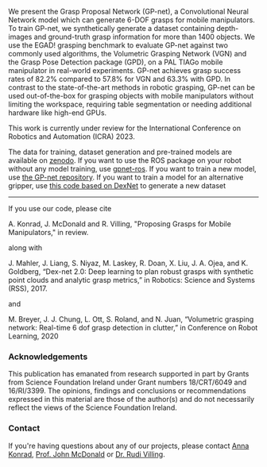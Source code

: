 We present the Grasp Proposal Network (GP-net), a Convolutional Neural Network model which can 
generate 6-DOF grasps for mobile manipulators. To train GP-net, we synthetically generate a 
dataset containing depth-images and ground-truth grasp information for more than 1400 objects. 
We use the EGAD! grasping benchmark to evaluate GP-net against two commonly used algorithms, 
the Volumetric Grasping Network (VGN) and the Grasp Pose Detection package (GPD), on a 
PAL TIAGo mobile manipulator in real-world experiments. GP-net achieves grasp success rates 
of 82.2% compared to 57.8% for VGN and 63.3% with GPD. In contrast to the 
state-of-the-art methods in robotic grasping, GP-net can be used out-of-the-box for grasping 
objects with mobile manipulators without limiting the workspace, requiring table segmentation 
or needing additional hardware like high-end GPUs.

This work is currently under review for the International Conference on Robotics and Automation (ICRA) 2023.

The data for training, dataset generation and pre-trained models are available 
on [zenodo](https://zenodo.org/record/7092009#.YyghmtXMJl8).
If you want to use the ROS package on your robot without any model training, 
use [gpnet-ros](https://github.com/AuCoRoboticsMU/gpnet-ros). If you want to train a new model, 
use [the GP-net repository](https://github.com/AuCoRoboticsMU/GP-net). If you want to train a model for an
alternative gripper, use [this code based on DexNet](https://github.com/AuCoRoboticsMU/gpnet-data) to
generate a new dataset

------

If you use our code, please cite

A. Konrad, J. McDonald and R. Villing, "Proposing Grasps for Mobile Manipulators," in review.

along with

J. Mahler, J. Liang, S. Niyaz, M. Laskey, R. Doan, X. Liu, J. A. Ojea,
and K. Goldberg, “Dex-net 2.0: Deep learning to plan robust grasps with
synthetic point clouds and analytic grasp metrics,” in Robotics: Science
and Systems (RSS), 2017.

and

M. Breyer, J. J. Chung, L. Ott, S. Roland, and N. Juan, “Volumetric
grasping network: Real-time 6 dof grasp detection in clutter,” in Conference on Robot Learning, 2020

### Acknowledgements

This publication has emanated from research supported in part by Grants from Science Foundation Ireland under 
Grant numbers 18/CRT/6049 and 16/RI/3399.
The opinions, findings and conclusions or recommendations expressed in this material are those of the author(s) and do 
not necessarily reflect the views of the Science Foundation Ireland.

### Contact

If you're having questions about any of our projects, please contact [Anna Konrad](mailto:anna.konrad.2020@mumail.ie),
[Prof. John McDonald](mailto:john.mcdonald@mu.ie) or [Dr. Rudi Villing](mailto:rudi.villing@mu.ie).